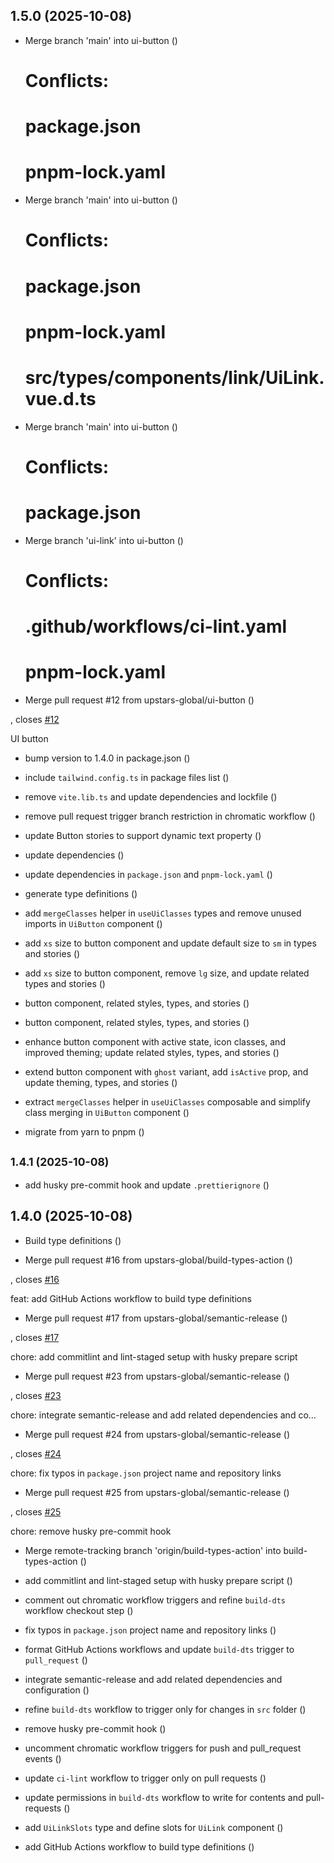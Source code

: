 ## 1.5.0 (2025-10-08)

* Merge branch 'main' into ui-button
 ([](https://github.com/upstars-global/front-platform-ui/commit/742fb06))



  # Conflicts:

  #	package.json

  #	pnpm-lock.yaml
* Merge branch 'main' into ui-button
 ([](https://github.com/upstars-global/front-platform-ui/commit/6328729))



  # Conflicts:

  #	package.json

  #	pnpm-lock.yaml

  #	src/types/components/link/UiLink.vue.d.ts
* Merge branch 'main' into ui-button
 ([](https://github.com/upstars-global/front-platform-ui/commit/fa64113))



  # Conflicts:

  #	package.json
* Merge branch 'ui-link' into ui-button
 ([](https://github.com/upstars-global/front-platform-ui/commit/3c9ac97))



  # Conflicts:

  #	.github/workflows/ci-lint.yaml

  #	pnpm-lock.yaml
* Merge pull request #12 from upstars-global/ui-button
 ([](https://github.com/upstars-global/front-platform-ui/commit/aad6321))

, closes [#12](https://github.com/upstars-global/front-platform-ui/issues/)

  UI button
* bump version to 1.4.0 in package.json
 ([](https://github.com/upstars-global/front-platform-ui/commit/e036bbb))


* include `tailwind.config.ts` in package files list
 ([](https://github.com/upstars-global/front-platform-ui/commit/b933599))


* remove `vite.lib.ts` and update dependencies and lockfile
 ([](https://github.com/upstars-global/front-platform-ui/commit/6f7928b))


* remove pull request trigger branch restriction in chromatic workflow
 ([](https://github.com/upstars-global/front-platform-ui/commit/77496ab))


* update Button stories to support dynamic text property
 ([](https://github.com/upstars-global/front-platform-ui/commit/ca79ef7))


* update dependencies
 ([](https://github.com/upstars-global/front-platform-ui/commit/bd07efe))


* update dependencies in `package.json` and `pnpm-lock.yaml`
 ([](https://github.com/upstars-global/front-platform-ui/commit/34582cb))


* generate type definitions
 ([](https://github.com/upstars-global/front-platform-ui/commit/ba89a95))


* add `mergeClasses` helper in `useUiClasses` types and remove unused imports in `UiButton` component
 ([](https://github.com/upstars-global/front-platform-ui/commit/4d322d7))


* add `xs` size to button component and update default size to `sm` in types and stories
 ([](https://github.com/upstars-global/front-platform-ui/commit/46eab47))


* add `xs` size to button component, remove `lg` size, and update related types and stories
 ([](https://github.com/upstars-global/front-platform-ui/commit/523410b))


* button component, related styles, types, and stories
 ([](https://github.com/upstars-global/front-platform-ui/commit/bdc92eb))


* button component, related styles, types, and stories
 ([](https://github.com/upstars-global/front-platform-ui/commit/cb6dcd5))


* enhance button component with active state, icon classes, and improved theming; update related styles, types, and stories
 ([](https://github.com/upstars-global/front-platform-ui/commit/8645167))


* extend button component with `ghost` variant, add `isActive` prop, and update theming, types, and stories
 ([](https://github.com/upstars-global/front-platform-ui/commit/8711245))


* extract `mergeClasses` helper in `useUiClasses` composable and simplify class merging in `UiButton` component
 ([](https://github.com/upstars-global/front-platform-ui/commit/9fe998a))


* migrate from yarn to pnpm
 ([](https://github.com/upstars-global/front-platform-ui/commit/594318e))

## <small>1.4.1 (2025-10-08)</small>

* add husky pre-commit hook and update `.prettierignore`
 ([](https://github.com/upstars-global/front-platform-ui/commit/93f2b14))

## 1.4.0 (2025-10-08)

* Build type definitions
 ([](https://github.com/upstars-global/front-platform-ui/commit/00ca71b))


* Merge pull request #16 from upstars-global/build-types-action
 ([](https://github.com/upstars-global/front-platform-ui/commit/ac67982))

, closes [#16](https://github.com/upstars-global/front-platform-ui/issues/)

  feat: add GitHub Actions workflow to build type definitions
* Merge pull request #17 from upstars-global/semantic-release
 ([](https://github.com/upstars-global/front-platform-ui/commit/85576b6))

, closes [#17](https://github.com/upstars-global/front-platform-ui/issues/)

  chore: add commitlint and lint-staged setup with husky prepare script
* Merge pull request #23 from upstars-global/semantic-release
 ([](https://github.com/upstars-global/front-platform-ui/commit/837120f))

, closes [#23](https://github.com/upstars-global/front-platform-ui/issues/)

  chore: integrate semantic-release and add related dependencies and co…
* Merge pull request #24 from upstars-global/semantic-release
 ([](https://github.com/upstars-global/front-platform-ui/commit/ce03e20))

, closes [#24](https://github.com/upstars-global/front-platform-ui/issues/)

  chore: fix typos in `package.json` project name and repository links
* Merge pull request #25 from upstars-global/semantic-release
 ([](https://github.com/upstars-global/front-platform-ui/commit/4dbf785))

, closes [#25](https://github.com/upstars-global/front-platform-ui/issues/)

  chore: remove husky pre-commit hook
* Merge remote-tracking branch 'origin/build-types-action' into build-types-action
 ([](https://github.com/upstars-global/front-platform-ui/commit/cbebb23))


* add commitlint and lint-staged setup with husky prepare script
 ([](https://github.com/upstars-global/front-platform-ui/commit/1afa38d))


* comment out chromatic workflow triggers and refine `build-dts` workflow checkout step
 ([](https://github.com/upstars-global/front-platform-ui/commit/d445ec5))


* fix typos in `package.json` project name and repository links
 ([](https://github.com/upstars-global/front-platform-ui/commit/ce4f714))


* format GitHub Actions workflows and update `build-dts` trigger to `pull_request`
 ([](https://github.com/upstars-global/front-platform-ui/commit/aab2052))


* integrate semantic-release and add related dependencies and configuration
 ([](https://github.com/upstars-global/front-platform-ui/commit/3be04ad))


* refine `build-dts` workflow to trigger only for changes in `src` folder
 ([](https://github.com/upstars-global/front-platform-ui/commit/98ca5c1))


* remove husky pre-commit hook
 ([](https://github.com/upstars-global/front-platform-ui/commit/71ef84a))


* uncomment chromatic workflow triggers for push and pull_request events
 ([](https://github.com/upstars-global/front-platform-ui/commit/f635a41))


* update `ci-lint` workflow to trigger only on pull requests
 ([](https://github.com/upstars-global/front-platform-ui/commit/7f7ccc6))


* update permissions in `build-dts` workflow to write for contents and pull-requests
 ([](https://github.com/upstars-global/front-platform-ui/commit/253ac54))


* add `UiLinkSlots` type and define slots for `UiLink` component
 ([](https://github.com/upstars-global/front-platform-ui/commit/1e00b31))


* add GitHub Actions workflow to build type definitions
 ([](https://github.com/upstars-global/front-platform-ui/commit/1fc9ef4))
